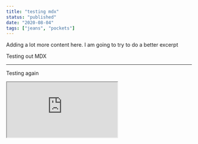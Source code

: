 ```yaml
---
title: "testing mdx"
status: "published"
date: "2020-08-04"
tags: ["jeans", "pockets"]
---
```


Adding a lot more content here. I am going to try to do a better excerpt

Testing out MDX

<hr endexcerpt="true"/>

Testing again 

<iframe sandbox="allow-scripts allow-forms allow-pointer-lock allow-same-origin" src="https://www.desmos.com/calculator/fanooucfci" title="Loop-de-loop in Desmos Graphing calculator"></iframe>

<!-- ![My turquoise Zubma outfit!](../images/workout_outfits/cover.jpg) -->
